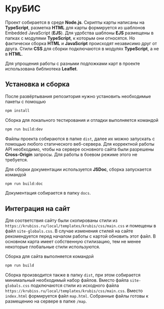 # КруБИС

Проект собирается в среде **Node.js**. Скрипты карты написаны на **TypeScript**, разметка **HTML** для
карты формируется из шаблонов Embedded JavaScript (**EJS**). Для удобства шаблоны **EJS** размещены в папках
с модулями **TypeScript**, к которым они относятся. Но фактически сборка **HTML** и **JavaScript** происходят
независимо друг от друга. Стили **CSS** для сборки подключаются в модулях **TypeScript**, а не в **HTML**.

Для упрощения работы с разными подложками карт в проекте использована библиотека **Leaflet**.

## Установка и сборка

После развёртывания репозитория нужно установить необходимые пакеты с помощью

```bash
npm install
```

Сборка для локального тестирования и отладки выполняется командой

```bash
npm run build:dev
```

Файлы проекта собираются в папке `dist`, далее их можно запускать с помощью любого статического веб-сервера.
Для корректной работы API необходимо, чтобы на сервере основного сайта были разрешены **Cross-Origin** запросы.
Для работы в боевом режиме этого не требуется.

Для сборки документации используется **JSDoc**, сборка запускается командой

```bash
npm run build:doc
```
Документация собирается в папку `docs`.

## Интеграция на сайт

Для соответствия сайту были скопированы стили из `https://krubiss.ru/local/templates/krubis/css/main.css` и
помещены в файл `site-globals.css`. В случае изменения стилей на сайте рекомендуется перед началом работы с картой
обновить этот файл. В основном карта имеет собственную стилизацию, тем не менее некоторые глобальные стили используются.

Сборка для сайта выполняется командой

```bash
npm run build
```

Сборка производится также в папку `dist`, при этом собирается минимальный необходимый набор файлов. Вместо файла
`site-globals.css` подключаются стили из исходного файла `https://krubiss.ru/local/templates/krubis/css/main.css`.
Вместо `index.html` формируется файл `map.html`. Собранные файлы готовы к размещению на сервере в папке `/map`.
